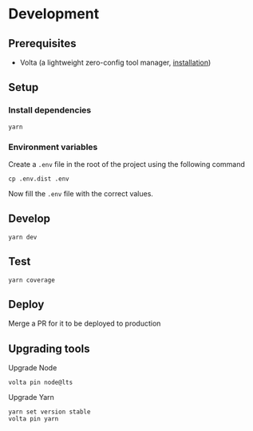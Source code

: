 # Development

## Prerequisites

- Volta (a lightweight zero-config tool manager,
  [installation](https://docs.volta.sh/guide/getting-started#installation))

## Setup

### Install dependencies

```shell
yarn
```

### Environment variables

Create a `.env` file in the root of the project using the following command

```shell
cp .env.dist .env
```

Now fill the `.env` file with the correct values.

## Develop

```shell
yarn dev
```

## Test

```shell
yarn coverage
```

## Deploy

Merge a PR for it to be deployed to production

## Upgrading tools

Upgrade Node

```shell
volta pin node@lts
```

Upgrade Yarn

```shell
yarn set version stable
volta pin yarn
```
